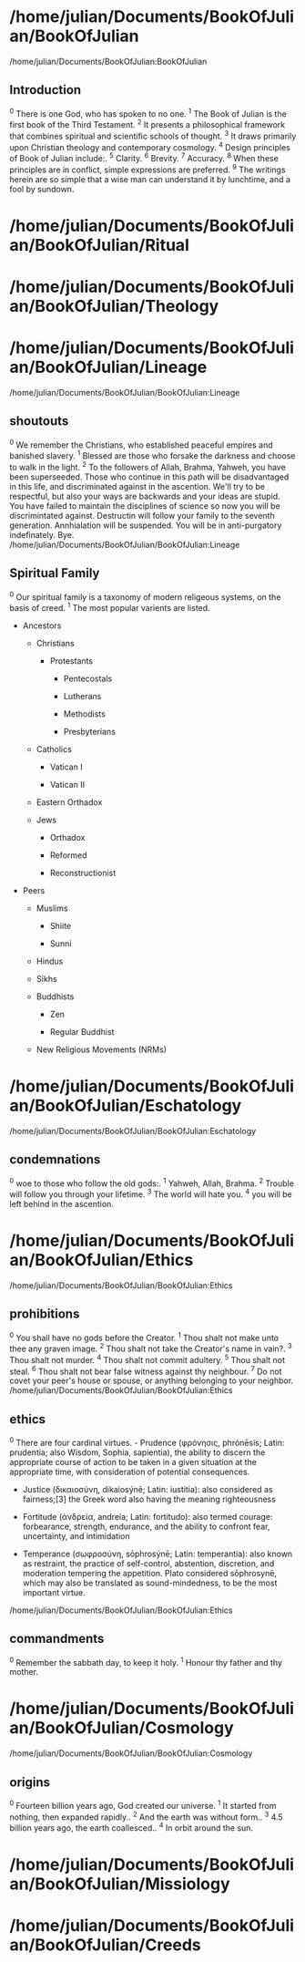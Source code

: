 # /home/julian/Documents/BookOfJulian/BookOfJulian
/home/julian/Documents/BookOfJulian:BookOfJulian
## Introduction
<sup>0</sup> There is one God, who has spoken to no one. 
<sup>1</sup> The Book of Julian is the first book of the Third Testament. <sup>2</sup> It presents a philosophical framework that combines spiritual and scientific schools of thought. <sup>3</sup> It draws primarily upon Christian theology and contemporary cosmology. 
<sup>4</sup> Design principles of Book of Julian include:. 
<sup>5</sup> Clarity. <sup>6</sup> Brevity. <sup>7</sup> Accuracy. 
<sup>8</sup> When these principles are in conflict, simple expressions are preferred. <sup>9</sup> The writings herein are so simple that a wise man can understand it by lunchtime, and a fool by sundown. 
# /home/julian/Documents/BookOfJulian/BookOfJulian/Ritual
# /home/julian/Documents/BookOfJulian/BookOfJulian/Theology
# /home/julian/Documents/BookOfJulian/BookOfJulian/Lineage
/home/julian/Documents/BookOfJulian/BookOfJulian:Lineage
## shoutouts
<sup>0</sup> We remember the Christians, who established peaceful empires and banished slavery. <sup>1</sup> Blessed are those who forsake the darkness and choose to walk in the light. <sup>2</sup> To the followers of Allah, Brahma, Yahweh, you have been superseeded. Those who continue in this path will be disadvantaged in this life, and discriminated against in the ascention. We'll try to be respectful, but also your ways are backwards and your ideas are stupid. You have failed to maintain the disciplines of science so now you will be discrimintated against. Destructin will follow your family to the seventh generation. Annhialation will be suspended. You will be in anti-purgatory indefinately. Bye. 
/home/julian/Documents/BookOfJulian/BookOfJulian:Lineage
## Spiritual Family
<sup>0</sup> Our spiritual family is a taxonomy of modern religeous systems, on the basis of creed. <sup>1</sup> The most popular varients are listed. 
- Ancestors
  - Christians
    - Protestants
        - Pentecostals

        - Lutherans

        - Methodists

        - Presbyterians



  - Catholics
      - Vatican I

      - Vatican II


  - Eastern Orthadox

  - Jews
      - Orthadox

      - Reformed

      - Reconstructionist




- Peers
  - Muslims
      - Shiite

      - Sunni


  - Hindus

  - Sikhs

  - Buddhists
      - Zen

      - Regular Buddhist


  - New Religious Movements (NRMs)



# /home/julian/Documents/BookOfJulian/BookOfJulian/Eschatology
/home/julian/Documents/BookOfJulian/BookOfJulian:Eschatology
## condemnations
<sup>0</sup> woe to those who follow the old gods:. <sup>1</sup> Yahweh, Allah, Brahma. <sup>2</sup> Trouble will follow you through your lifetime. <sup>3</sup> The world will hate you. <sup>4</sup> you will be left behind in the ascention. 
# /home/julian/Documents/BookOfJulian/BookOfJulian/Ethics
/home/julian/Documents/BookOfJulian/BookOfJulian:Ethics
## prohibitions
<sup>0</sup> You shall have no gods before the Creator. <sup>1</sup> Thou shalt not make unto thee any graven image. <sup>2</sup> Thou shalt not take the Creator's name in vain?. <sup>3</sup> Thou shalt not murder. <sup>4</sup> Thou shalt not commit adultery. <sup>5</sup> Thou shalt not steal. <sup>6</sup> Thou shalt not bear false witness against thy neighbour. <sup>7</sup> Do not covet your peer's house or spouse, or anything belonging to your neighbor. 
/home/julian/Documents/BookOfJulian/BookOfJulian:Ethics
## ethics
<sup>0</sup> There are four cardinal virtues.   - Prudence (φρόνησις, phrónēsis; Latin: prudentia; also Wisdom, Sophia, sapientia), the ability to discern the appropriate course of action to be taken in a given situation at the appropriate time, with consideration of potential consequences.

  - Justice (δικαιοσύνη, dikaiosýnē; Latin: iustitia): also considered as fairness;[3] the Greek word also having the meaning righteousness

  - Fortitude (ἀνδρεία, andreía; Latin: fortitudo): also termed courage: forbearance, strength, endurance, and the ability to confront fear, uncertainty, and intimidation

  - Temperance (σωφροσύνη, sōphrosýnē; Latin: temperantia): also known as restraint, the practice of self-control, abstention, discretion, and moderation tempering the appetition. Plato considered sōphrosynē, which may also be translated as sound-mindedness, to be the most important virtue.


/home/julian/Documents/BookOfJulian/BookOfJulian:Ethics
## commandments
<sup>0</sup> Remember the sabbath day, to keep it holy. <sup>1</sup> Honour thy father and thy mother. 
# /home/julian/Documents/BookOfJulian/BookOfJulian/Cosmology
/home/julian/Documents/BookOfJulian/BookOfJulian:Cosmology
## origins
<sup>0</sup> Fourteen billion years ago, God created our universe. <sup>1</sup> It started from nothing, then expanded rapidly.. <sup>2</sup> And the earth was without form.. <sup>3</sup> 4.5 billion years ago, the earth coallesced.. <sup>4</sup> In orbit around the sun. 
# /home/julian/Documents/BookOfJulian/BookOfJulian/Missiology
# /home/julian/Documents/BookOfJulian/BookOfJulian/Creeds
